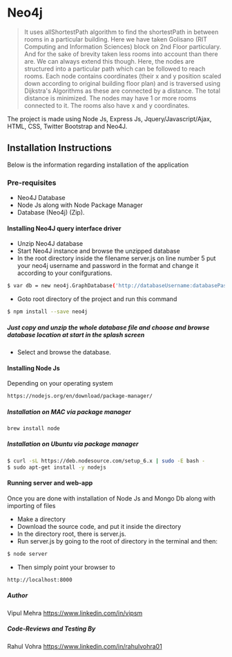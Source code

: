 # Neo4j

> It uses allShortestPath algorithm to find the shortestPath in between rooms in a particular building. 
Here we have taken Golisano (RIT Computing and Information Sciences) block on 2nd Floor particulary. And for the sake of brevity taken less rooms into account than there are. We can always extend this though. Here, the nodes are structured into a particular path which can be followed to reach rooms. Each node contains coordinates (their x and y position scaled down according to original building floor plan) and is traversed using Dijkstra's Algorithms as these are connected by a distance. The total distance is minimized. The nodes may have 1 or more rooms connected to it. The rooms also have x and y coordinates.

The project is made using Node Js, Express Js, Jquery/Javascript/Ajax, HTML, CSS, Twitter Bootstrap and Neo4J.

## Installation Instructions

Below is the information regarding installation of the application

### Pre-requisites
- Neo4J Database
- Node Js along with Node Package Manager
- Database (Neo4j) (Zip). 

#### Installing Neo4J query interface driver 
- Unzip Neo4J database
- Start Neo4J instance and browse the unzipped database
- In the root directory inside the filename server.js on line number 5 put your neo4j username and password in the format and change it according to your conifgurations.
```sh
$ var db = new neo4j.GraphDatabase('http://databaseUsername:databasePassword@localhost:YOURPORTNUMBER');
```
- Goto root directory of the project and run this command
```sh
$ npm install --save neo4j
```

##### Just copy and unzip the whole database file and choose and browse database location at start in the splash screen
- Select and browse the database.

#### Installing Node Js
Depending on your operating system

```sh
https://nodejs.org/en/download/package-manager/
```

##### Installation on MAC via package manager

```sh
brew install node
```

##### Installation on Ubuntu via package manager

```sh
$ curl -sL https://deb.nodesource.com/setup_6.x | sudo -E bash -
$ sudo apt-get install -y nodejs

```

#### Running server and web-app
Once you are done with installation of Node Js and Mongo Db along with importing of files
- Make a directory
- Download the source code, and put it inside the directory
- In the directory root, there is server.js.
- Run server.js by going to the root of directory in the terminal and then:
```sh
$ node server
```
- Then simply point your browser to 
```sh
http://localhost:8000
```
##### Author
Vipul Mehra https://www.linkedin.com/in/vipsm

##### Code-Reviews and Testing By
Rahul Vohra https://www.linkedin.com/in/rahulvohra01
